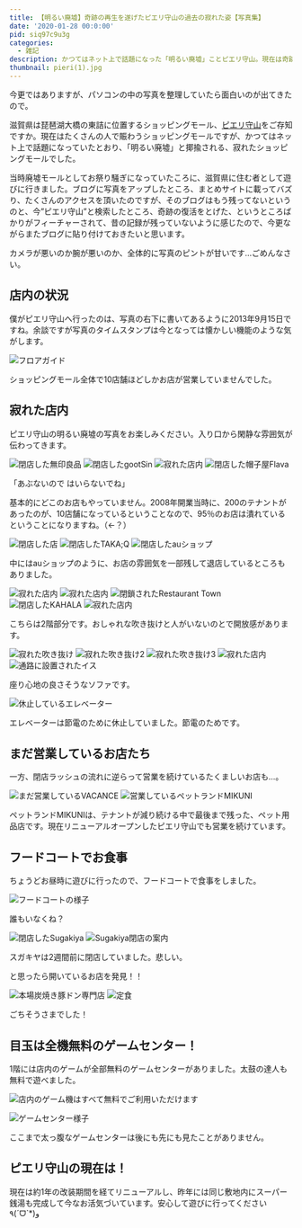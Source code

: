 ```yaml
---
title: 【明るい廃墟】奇跡の再生を遂げたピエリ守山の過去の寂れた姿【写真集】
date: '2020-01-28 00:0:00'
pid: siq97c9u3g
categories:
  - 雑記
description: かつてはネット上で話題になった「明るい廃墟」ことピエリ守山。現在は奇跡の再生を遂げていますが、2013年9月当時に遊びに行ったときの寂れた姿の写真を集めました。
thumbnail: pieri(1).jpg
---
```


今更ではありますが、パソコンの中の写真を整理していたら面白いのが出てきたので。

滋賀県は琵琶湖大橋の東詰に位置するショッピングモール、[ピエリ守山](http://pieri.sc/)をご存知ですか。現在はたくさんの人で賑わうショッピングモールですが、かつてはネット上で話題になっていたとおり、「明るい廃墟」と揶揄される、寂れたショッピングモールでした。

当時廃墟モールとしてお祭り騒ぎになっていたころに、滋賀県に住む者として遊びに行きました。ブログに写真をアップしたところ、まとめサイトに載ってバズり、たくさんのアクセスを頂いたのですが、そのブログはもう残ってないというのと、今”ピエリ守山”と検索したところ、奇跡の復活をとげた、というところばかりがフィーチャーされて、昔の記録が残っていないように感じたので、今更ながらまたブログに貼り付けておきたいと思います。

カメラが悪いのか腕が悪いのか、全体的に写真のピントが甘いです…ごめんなさい。

## 店内の状況

僕がピエリ守山へ行ったのは、写真の右下に書いてあるように2013年9月15日ですね。余談ですが写真のタイムスタンプは今となっては懐かしい機能のような気がします。

![フロアガイド](pieri(24).jpg)

ショッピングモール全体で10店舗ほどしかお店が営業していませんでした。


## 寂れた店内

ピエリ守山の明るい廃墟の写真をお楽しみください。入り口から閑静な雰囲気が伝わってきます。

![閉店した無印良品](pieri(2).jpg)
![閉店したgootSin](pieri(3).jpg)
![寂れた店内](pieri(4).jpg)
![閉店した帽子屋Flava](pieri(6).jpg)

「あぶないので はいらないでね」

基本的にどこのお店もやっていません。2008年開業当時に、200のテナントがあったのが、10店舗になっているということなので、95％のお店は潰れているということになりますね。（←？）

![閉店した店](pieri(7).jpg)
![閉店したTAKA;Q](pieri(8).jpg)
![閉店したauショップ](pieri(9).jpg)

中にはauショップのように、お店の雰囲気を一部残して退店しているところもありました。

![寂れた店内](pieri(10).jpg)
![寂れた店内](pieri(11).jpg)
![閉鎖されたRestaurant Town](pieri(13).jpg)
![閉店したKAHALA](pieri(14).jpg)
![寂れた店内](pieri(15).jpg)

こちらは2階部分です。おしゃれな吹き抜けと人がいないのとで開放感があります。

![寂れた吹き抜け](pieri(16).jpg)
![寂れた吹き抜け2](pieri(17).jpg)
![寂れた吹き抜け3](pieri(18).jpg)
![寂れた店内](pieri(27).jpg)
![通路に設置されたイス](pieri(25).jpg)

座り心地の良さそうなソファです。

![休止しているエレベーター](pieri(26).jpg)

エレベーターは節電のために休止していました。節電のためです。

## まだ営業しているお店たち

一方、閉店ラッシュの流れに逆らって営業を続けているたくましいお店も…。

![まだ営業しているVACANCE](pieri(5).jpg)
![営業しているペットランドMIKUNI](pieri(12).jpg)

ペットランドMIKUNIは、テナントが減り続ける中で最後まで残った、ペット用品店です。現在リニューアルオープンしたピエリ守山でも営業を続けています。

## フードコートでお食事

ちょうどお昼時に遊びに行ったので、フードコートで食事をしました。

![フードコートの様子](pieri(19).jpg)

誰もいなくね？

![閉店したSugakiya](pieri(22).jpg)
![Sugakiya閉店の案内](pieri(20).jpg)

スガキヤは2週間前に閉店していました。悲しい。

と思ったら開いているお店を発見！！

![本場炭焼き豚ドン専門店](pieri(31).jpg)
![定食](pieri(23).jpg)

ごちそうさまでした！

## 目玉は全機無料のゲームセンター！

1階には店内のゲームが全部無料のゲームセンターがありました。太鼓の達人も無料で遊べました。

![店内のゲーム機はすべて無料でご利用いただけます](pieri(30).jpg)

![ゲームセンター様子](pieri(29).jpg)

ここまで太っ腹なゲームセンターは後にも先にも見たことがありません。

## ピエリ守山の現在は！

現在は約1年の改装期間を経てリニューアルし、昨年には同じ敷地内にスーパー銭湯も完成して今なお活気づいています。安心して遊びに行ってください ٩(ˊᗜˋ*)و
